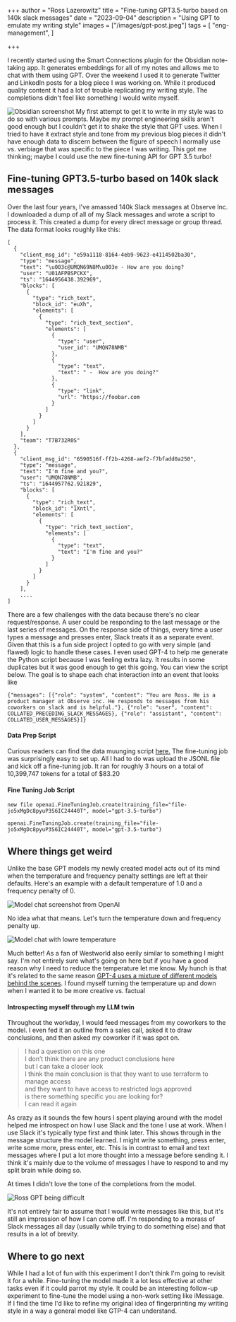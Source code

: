 +++
author = "Ross Lazerowitz"
title = "Fine-tuning GPT3.5-turbo based on 140k slack messages"
date = "2023-09-04"
description = "Using GPT to emulate my writing style"
images = ["/images/gpt-post.jpeg"]
tags = [
    "eng-management",
]

+++

I recently started using the Smart Connections plugin for the Obsidian note-taking app. It generates embeddings for all of my notes and allows me to chat with them using GPT. Over the weekend I used it to generate Twitter and LinkedIn posts for a blog piece I was working on. While it produced quality content it had a lot of trouble replicating my writing style. The completions didn't feel like something I would write myself.

![Obsidian screenshot](/images/20230830212404.png)
My first attempt to get it to write in my style was to do so with various prompts. Maybe my prompt engineering skills aren't good enough but I couldn't get it to shake the style that GPT uses. When I tried to have it extract style and tone from my previous blog pieces it didn't have enough data to discern between the figure of speech I normally use vs. verbiage that was specific to the piece I was writing. This got me thinking; maybe I could use the new fine-tuning API for GPT 3.5 turbo!

## Fine-tuning GPT3.5-turbo based on 140k slack messages

Over the last four years, I've amassed 140k Slack messages at Observe Inc. I downloaded a dump of all of my Slack messages and wrote a script to process it. This created a dump for every direct message or group thread. The data format looks roughly like this:

```
[
  {
    "client_msg_id": "e59a1118-8164-4eb9-9623-e4114502ba30",
    "type": "message",
    "text": "\u003c@UMQN69N8M\u003e - How are you doing?
    "user": "U01AFPBSPCKX",
    "ts": "1644956438.392969",
    "blocks": [
      {
        "type": "rich_text",
        "block_id": "euXh",
        "elements": [
          {
            "type": "rich_text_section",
            "elements": [
              {
                "type": "user",
                "user_id": "UMQN78NMB"
              },
              {
                "type": "text",
                "text": " -  How are you doing?"
              },
              {
                "type": "link",
                "url": "https://foobar.com
              }
            ]
          }
        ]
      }
    ],
    "team": "T7B732R0S"
  },
  {
    "client_msg_id": "6590516f-ff2b-4268-aef2-f7bfadd0a250",
    "type": "message",
    "text": "I'm fine and you?",
    "user": "UMQN78NMB",
    "ts": "1644957762.921829",
    "blocks": [
      {
        "type": "rich_text",
        "block_id": "1Xntl",
        "elements": [
          {
            "type": "rich_text_section",
            "elements": [
              {
                "type": "text",
                "text": "I'm fine and you?"
              }
            ]
          }
        ]
      }
    ],
    ....
]
```

There are a few challenges with the data because there's no clear request/response. A user could be responding to the last message or the last series of messages. On the response side of things, every time a user types a message and presses enter, Slack treats it as a separate event. Given that this is a fun side project I opted to go with very simple (and flawed) logic to handle these cases. I even used GPT-4 to help me generate the Python script because I was feeling extra lazy. It results in some duplicates but it was good enough to get this going. You can view the script below. The goal is to shape each chat interaction into an event that looks like

`{"messages": [{"role": "system", "content": "You are Ross. He is a product manager at Observe inc. He responds to messages from his coworkers on slack and is helpful."}, {"role": "user", "content": COLLATED_PRECEDING_SLACK_MESSAGES}, {"role": "assistant", "content": COLLATED_USER_MESSAGES}]} `

#### Data Prep Script

Curious readers can find the data muunging script [here.](https://gist.github.com/rosslazer/9fc358f37f8a552fa49d47968d70a98b)
The fine-tuning job was surprisingly easy to set up. All I had to do was upload the JSONL file and kick off a fine-tuning job. It ran for roughly 3 hours on a total of 10,399,747 tokens for a total of $83.20

#### Fine Tuning Job Script

```
new file openai.FineTuningJob.create(training_file="file-jo5xMgDc8pyuP3S6IC24440T", model="gpt-3.5-turbo")

openai.FineTuningJob.create(training_file="file-jo5xMgDc8pyuP3S6IC24440T", model="gpt-3.5-turbo")

```

## Where things get weird

Unlike the base GPT models my newly created model acts out of its mind when the temperature and frequency penalty settings are left at their defaults. Here's an example with a default temperature of 1.0 and a frequency penalty of 0.

![Model chat screenshot from OpenAI](/images/20230830224259.png)

No idea what that means. Let's turn the temperature down and frequency penalty up.

![Model chat with lowre temperature](/images/20230830224350.png)

Much better! As a fan of Westworld also eerily similar to something I might say. I'm not entirely sure what's going on here but if you have a good reason why I need to reduce the temperature let me know. My hunch is that it's related to the same reason [GPT-4 uses a mixture of different models behind the scenes](https://twitter.com/pommedeterre33/status/1671263789914677248). I found myself turning the temperature up and down when I wanted it to be more creative vs. factual

#### Introspecting myself through my LLM twin

Throughout the workday, I would feed messages from my coworkers to the model. I even fed it an outline from a sales call, asked it to draw conclusions, and then asked my coworker if it was spot on.

> I had a question on this one  
> I don’t think there are any product conclusions here  
> but I can take a closer look  
> I think the main conclusion is that they want to use terraform to manage access  
> and they want to have access to restricted logs approved  
> is there something specific you are looking for?  
> I can read it again

As crazy as it sounds the few hours I spent playing around with the model helped me introspect on how I use Slack and the tone I use at work. When I use Slack it's typically type first and think later. This shows through in the message structure the model learned. I might write something, press enter, write some more, press enter, etc. This is in contrast to email and text messages where I put a lot more thought into a message before sending it. I think it's mainly due to the volume of messages I have to respond to and my split brain while doing so.

At times I didn't love the tone of the completions from the model.

![Ross GPT being difficult](/images/20230830225747.png)

It's not entirely fair to assume that I would write messages like this, but it's still an impression of how I can come off. I'm responding to a morass of Slack messages all day (usually while trying to do something else) and that results in a lot of brevity.

## Where to go next

While I had a lot of fun with this experiment I don't think I'm going to revisit it for a while. Fine-tuning the model made it a lot less effective at other tasks even if it could parrot my style. It could be an interesting follow-up experiment to fine-tune the model using a non-work setting like iMessage. If I find the time I'd like to refine my original idea of fingerprinting my writing style in a way a general model like GTP-4 can understand.

